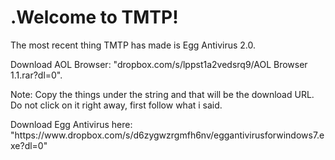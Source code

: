 





<html>
<body>

<h1>.Welcome to TMTP!</h1>

<p>The most recent thing TMTP has made is Egg Antivirus 2.0.</p>

<p>Download AOL Browser: "dropbox.com/s/lppst1a2vedsrq9/AOL Browser 1.1.rar?dl=0".</p>
<p>Note: Copy the things under the string and that will be the download URL. Do not click on it right away, first follow what i said.</p>
<p>Download Egg Antivirus here: "https://www.dropbox.com/s/d6zygwzrgmfh6nv/eggantivirusforwindows7.exe?dl=0"
</body>
</html>



